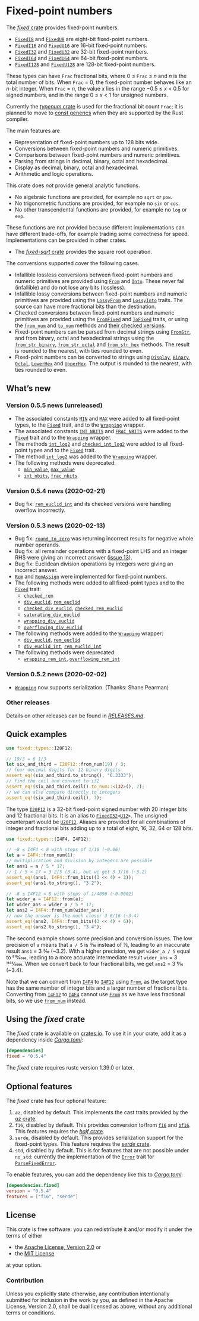 <!-- Copyright © 2018–2019 Trevor Spiteri -->

<!-- Copying and distribution of this file, with or without
modification, are permitted in any medium without royalty provided the
copyright notice and this notice are preserved. This file is offered
as-is, without any warranty. -->

# Fixed-point numbers

The [*fixed* crate] provides fixed-point numbers.

  * [`FixedI8`] and [`FixedU8`] are eight-bit fixed-point numbers.
  * [`FixedI16`] and [`FixedU16`] are 16-bit fixed-point numbers.
  * [`FixedI32`] and [`FixedU32`] are 32-bit fixed-point numbers.
  * [`FixedI64`] and [`FixedU64`] are 64-bit fixed-point numbers.
  * [`FixedI128`] and [`FixedU128`] are 128-bit fixed-point numbers.

These types can have `Frac` fractional bits, where
0 ≤ `Frac` ≤ <i>n</i> and <i>n</i> is the total number of bits. When
`Frac` = 0, the fixed-point number behaves like an <i>n</i>-bit
integer. When `Frac` = <i>n</i>, the value <i>x</i> lies in the range
−0.5 ≤ <i>x</i> < 0.5 for signed numbers, and in the range
0 ≤ <i>x</i> < 1 for unsigned numbers.

Currently the [*typenum* crate] is used for the fractional bit count
`Frac`; it is planned to move to [const generics] when they are
supported by the Rust compiler.

The main features are

  * Representation of fixed-point numbers up to 128 bits wide.
  * Conversions between fixed-point numbers and numeric primitives.
  * Comparisons between fixed-point numbers and numeric primitives.
  * Parsing from strings in decimal, binary, octal and hexadecimal.
  * Display as decimal, binary, octal and hexadecimal.
  * Arithmetic and logic operations.

This crate does *not* provide general analytic functions.

  * No algebraic functions are provided, for example no `sqrt` or
    `pow`.
  * No trigonometric functions are provided, for example no `sin` or
    `cos`.
  * No other transcendental functions are provided, for example no
    `log` or `exp`.

These functions are not provided because different implementations can
have different trade-offs, for example trading some correctness for
speed. Implementations can be provided in other crates.

  * The [*fixed-sqrt* crate] provides the square root operation.

The conversions supported cover the following cases.

  * Infallible lossless conversions between fixed-point numbers and
    numeric primitives are provided using [`From`] and [`Into`]. These
    never fail (infallible) and do not lose any bits (lossless).
  * Infallible lossy conversions between fixed-point numbers and
    numeric primitives are provided using the [`LossyFrom`] and
    [`LossyInto`] traits. The source can have more fractional bits
    than the destination.
  * Checked conversions between fixed-point numbers and numeric
    primitives are provided using the [`FromFixed`] and [`ToFixed`]
    traits, or using the [`from_num`] and [`to_num`] methods and
    [their checked versions][`checked_from_num`].
  * Fixed-point numbers can be parsed from decimal strings using
    [`FromStr`], and from binary, octal and hexadecimal strings using
    the [`from_str_binary`], [`from_str_octal`] and [`from_str_hex`]
    methods. The result is rounded to the nearest, with ties rounded
    to even.
  * Fixed-point numbers can be converted to strings using [`Display`],
    [`Binary`], [`Octal`], [`LowerHex`] and [`UpperHex`]. The output
    is rounded to the nearest, with ties rounded to even.

## What’s new

### Version 0.5.5 news (unreleased)

  * The associated constants [`MIN`] and [`MAX`] were added to all
    fixed-point types, to the [`Fixed`] trait, and to the [`Wrapping`]
    wrapper.
  * The associated constants [`INT_NBITS`] and [`FRAC_NBITS`] were
    added to the [`Fixed`] trait and to the [`Wrapping`] wrapper.
  * The methods [`int_log2`] and [`checked_int_log2`] were added to
    all fixed-point types and to the [`Fixed`] trait.
  * The method [`int_log2`][wril] was added to the [`Wrapping`]
    wrapper.
  * The following methods were deprecated:
      * [`min_value`], [`max_value`]
      * [`int_nbits`][`int_nbits()`], [`frac_nbits`][`frac_nbits()`]

### Version 0.5.4 news (2020-02-21)

  * Bug fix: [`rem_euclid_int`] and its checked versions were handling
    overflow incorrectly.

### Version 0.5.3 news (2020-02-13)

  * Bug fix: [`round_to_zero`] was returning incorrect results for
    negative whole number operands.
  * Bug fix: all remainder operations with a fixed-point LHS and an
    integer RHS were giving an incorrect answer ([issue 13]).
  * Bug fix: Euclidean division operations by integers were giving an
    incorrect answer.
  * [`Rem`] and [`RemAssign`] were implemented for fixed-point
    numbers.
  * The following methods were added to all fixed-point types and to
    the [`Fixed`] trait:
	  * [`checked_rem`]
	  * [`div_euclid`], [`rem_euclid`]
	  * [`checked_div_euclid`], [`checked_rem_euclid`]
	  * [`saturating_div_euclid`]
	  * [`wrapping_div_euclid`]
      * [`overflowing_div_euclid`]
  * The following methods were added to the [`Wrapping`] wrapper:
	  * [`div_euclid`][wde], [`rem_euclid`][wre]
	  * [`div_euclid_int`][wdei], [`rem_euclid_int`][wrei]
  * The following methods were deprecated:
      * [`wrapping_rem_int`], [`overflowing_rem_int`]

### Version 0.5.2 news (2020-02-02)

  * [`Wrapping`] now supports serialization. (Thanks: Shane Pearman)

[`FRAC_NBITS`]: https://docs.rs/fixed/0.5.4/fixed/traits/trait.Fixed.html#associatedconstant.FRAC_NBITS
[`Fixed`]: https://docs.rs/fixed/0.5.4/fixed/traits/trait.Fixed.html
[`INT_NBITS`]: https://docs.rs/fixed/0.5.4/fixed/traits/trait.Fixed.html#associatedconstant.INT_NBITS
[`MAX`]: https://docs.rs/fixed/0.5.4/fixed/struct.FixedI32.html#associatedconstant.MAX
[`MIN`]: https://docs.rs/fixed/0.5.4/fixed/struct.FixedI32.html#associatedconstant.MIN
[`RemAssign`]: https://doc.rust-lang.org/nightly/core/ops/trait.RemAssign.html
[`Rem`]: https://doc.rust-lang.org/nightly/core/ops/trait.Rem.html
[`Wrapping`]: https://docs.rs/fixed/0.5.4/fixed/struct.Wrapping.html
[`checked_div_euclid`]: https://docs.rs/fixed/0.5.4/fixed/struct.FixedI32.html#method.checked_div_euclid
[`checked_int_log2`]: https://docs.rs/fixed/0.5.4/fixed/struct.FixedI32.html#method.checked_int_log2
[`checked_rem_euclid`]: https://docs.rs/fixed/0.5.4/fixed/struct.FixedI32.html#method.checked_rem_euclid
[`checked_rem`]: https://docs.rs/fixed/0.5.4/fixed/struct.FixedI32.html#method.checked_rem
[`div_euclid`]: https://docs.rs/fixed/0.5.4/fixed/struct.FixedI32.html#method.div_euclid
[`frac_nbits()`]: https://docs.rs/fixed/0.5.4/fixed/struct.FixedI32.html#method.frac_nbits
[`int_log2`]: https://docs.rs/fixed/0.5.4/fixed/struct.FixedI32.html#method.int_log2
[`int_nbits()`]: https://docs.rs/fixed/0.5.4/fixed/struct.FixedI32.html#method.int_nbits
[`max_value`]: https://docs.rs/fixed/0.5.4/fixed/struct.FixedI32.html#method.max_value
[`min_value`]: https://docs.rs/fixed/0.5.4/fixed/struct.FixedI32.html#method.min_value
[`overflowing_div_euclid`]: https://docs.rs/fixed/0.5.4/fixed/struct.FixedI32.html#method.overflowing_div_euclid
[`overflowing_rem_int`]: https://docs.rs/fixed/0.5.4/fixed/struct.FixedI32.html#method.overflowing_rem_int
[`rem_euclid_int`]: https://docs.rs/fixed/0.5.4/fixed/struct.FixedI32.html#method.rem_euclid_int
[`rem_euclid`]: https://docs.rs/fixed/0.5.4/fixed/struct.FixedI32.html#method.rem_euclid
[`round_to_zero`]: https://docs.rs/fixed/0.5.4/fixed/struct.FixedI32.html#method.round_to_zero
[`saturating_div_euclid`]: https://docs.rs/fixed/0.5.4/fixed/struct.FixedI32.html#method.saturating_div_euclid
[`wrapping_div_euclid`]: https://docs.rs/fixed/0.5.4/fixed/struct.FixedI32.html#method.wrapping_div_euclid
[`wrapping_rem_int`]: https://docs.rs/fixed/0.5.4/fixed/struct.FixedI32.html#method.wrapping_rem_int
[issue 13]: https://gitlab.com/tspiteri/fixed/issues/13
[wde]: https://docs.rs/fixed/0.5.4/fixed/struct.Wrapping.html#method.div_euclid
[wdei]: https://docs.rs/fixed/0.5.4/fixed/struct.Wrapping.html#method.div_euclid_int
[wre]: https://docs.rs/fixed/0.5.4/fixed/struct.Wrapping.html#method.rem_euclid
[wrei]: https://docs.rs/fixed/0.5.4/fixed/struct.Wrapping.html#method.rem_euclid_int
[wril]: https://docs.rs/fixed/0.5.4/fixed/struct.Wrapping.html#method.int_log2

### Other releases

Details on other releases can be found in [*RELEASES.md*].

[*RELEASES.md*]: https://gitlab.com/tspiteri/fixed/blob/master/RELEASES.md

## Quick examples

```rust
use fixed::types::I20F12;

// 19/3 = 6 1/3
let six_and_third = I20F12::from_num(19) / 3;
// four decimal digits for 12 binary digits
assert_eq!(six_and_third.to_string(), "6.3333");
// find the ceil and convert to i32
assert_eq!(six_and_third.ceil().to_num::<i32>(), 7);
// we can also compare directly to integers
assert_eq!(six_and_third.ceil(), 7);
```

The type [`I20F12`] is a 32-bit fixed-point signed number with 20
integer bits and 12 fractional bits. It is an alias to
<code>[FixedI32][`FixedI32`]&lt;[U12][`U12`]&gt;</code>. The unsigned
counterpart would be [`U20F12`]. Aliases are provided for all
combinations of integer and fractional bits adding up to a total of
eight, 16, 32, 64 or 128 bits.

```rust
use fixed::types::{I4F4, I4F12};

// −8 ≤ I4F4 < 8 with steps of 1/16 (~0.06)
let a = I4F4::from_num(1);
// multiplication and division by integers are possible
let ans1 = a / 5 * 17;
// 1 / 5 × 17 = 3 2/5 (3.4), but we get 3 3/16 (~3.2)
assert_eq!(ans1, I4F4::from_bits((3 << 4) + 3));
assert_eq!(ans1.to_string(), "3.2");

// −8 ≤ I4F12 < 8 with steps of 1/4096 (~0.0002)
let wider_a = I4F12::from(a);
let wider_ans = wider_a / 5 * 17;
let ans2 = I4F4::from_num(wider_ans);
// now the answer is the much closer 3 6/16 (~3.4)
assert_eq!(ans2, I4F4::from_bits((3 << 4) + 6));
assert_eq!(ans2.to_string(), "3.4");
```

The second example shows some precision and conversion issues. The low
precision of `a` means that `a / 5` is 3⁄16 instead of 1⁄5, leading to
an inaccurate result `ans1` = 3 3⁄16 (~3.2). With a higher precision,
we get `wider_a / 5` equal to 819⁄4096, leading to a more accurate
intermediate result `wider_ans` = 3 1635⁄4096. When we convert back to
four fractional bits, we get `ans2` = 3 6⁄16 (~3.4).

Note that we can convert from [`I4F4`] to [`I4F12`] using [`From`], as
the target type has the same number of integer bits and a larger
number of fractional bits. Converting from [`I4F12`] to [`I4F4`]
cannot use [`From`] as we have less fractional bits, so we use
[`from_num`] instead.

## Using the *fixed* crate

The *fixed* crate is available on [crates.io][*fixed* crate]. To use
it in your crate, add it as a dependency inside [*Cargo.toml*]:

```toml
[dependencies]
fixed = "0.5.4"
```

The *fixed* crate requires rustc version 1.39.0 or later.

## Optional features

The *fixed* crate has four optional feature:

 1. `az`, disabled by default. This implements the cast traits
    provided by the [*az* crate].
 2. `f16`, disabled by default. This provides conversion to/from
    [`f16`] and [`bf16`]. This features requires the [*half* crate].
 3. `serde`, disabled by default. This provides serialization support
    for the fixed-point types. This feature requires the
    [*serde* crate].
 4. `std`, disabled by default. This is for features that are not
    possible under `no_std`: currently the implementation of the
    [`Error`] trait for [`ParseFixedError`].

To enable features, you can add the dependency like this to
[*Cargo.toml*]:

```toml
[dependencies.fixed]
version = "0.5.4"
features = ["f16", "serde"]
```

## License

This crate is free software: you can redistribute it and/or modify it
under the terms of either

  * the [Apache License, Version 2.0][LICENSE-APACHE] or
  * the [MIT License][LICENSE-MIT]

at your option.

### Contribution

Unless you explicitly state otherwise, any contribution intentionally
submitted for inclusion in the work by you, as defined in the Apache
License, Version 2.0, shall be dual licensed as above, without any
additional terms or conditions.

[*Cargo.toml*]: https://doc.rust-lang.org/cargo/guide/dependencies.html
[*az* crate]: https://crates.io/crates/az
[*fixed* crate]: https://crates.io/crates/fixed
[*fixed-sqrt* crate]: https://crates.io/crates/fixed-sqrt
[*half* crate]: https://crates.io/crates/half
[*serde* crate]: https://crates.io/crates/serde
[*typenum* crate]: https://crates.io/crates/typenum
[LICENSE-APACHE]: https://www.apache.org/licenses/LICENSE-2.0
[LICENSE-MIT]: https://opensource.org/licenses/MIT
[`Binary`]: https://doc.rust-lang.org/nightly/core/fmt/trait.Binary.html
[`Display`]: https://doc.rust-lang.org/nightly/core/fmt/trait.Display.html
[`Error`]: https://doc.rust-lang.org/nightly/std/error/trait.Error.html
[`FixedI128`]: https://docs.rs/fixed/0.5.4/fixed/struct.FixedI128.html
[`FixedI16`]: https://docs.rs/fixed/0.5.4/fixed/struct.FixedI16.html
[`FixedI32`]: https://docs.rs/fixed/0.5.4/fixed/struct.FixedI32.html
[`FixedI64`]: https://docs.rs/fixed/0.5.4/fixed/struct.FixedI64.html
[`FixedI8`]: https://docs.rs/fixed/0.5.4/fixed/struct.FixedI8.html
[`FixedU128`]: https://docs.rs/fixed/0.5.4/fixed/struct.FixedU128.html
[`FixedU16`]: https://docs.rs/fixed/0.5.4/fixed/struct.FixedU16.html
[`FixedU32`]: https://docs.rs/fixed/0.5.4/fixed/struct.FixedU32.html
[`FixedU64`]: https://docs.rs/fixed/0.5.4/fixed/struct.FixedU64.html
[`FixedU8`]: https://docs.rs/fixed/0.5.4/fixed/struct.FixedU8.html
[`FromFixed`]: https://docs.rs/fixed/0.5.4/fixed/traits/trait.FromFixed.html
[`FromStr`]: https://doc.rust-lang.org/nightly/core/str/trait.FromStr.html
[`From`]: https://doc.rust-lang.org/nightly/core/convert/trait.From.html
[`I20F12`]: https://docs.rs/fixed/0.5.4/fixed/types/type.I20F12.html
[`I4F12`]: https://docs.rs/fixed/0.5.4/fixed/types/type.I4F12.html
[`I4F4`]: https://docs.rs/fixed/0.5.4/fixed/types/type.I4F4.html
[`Into`]: https://doc.rust-lang.org/nightly/core/convert/trait.Into.html
[`LossyFrom`]: https://docs.rs/fixed/0.5.4/fixed/traits/trait.LossyFrom.html
[`LossyInto`]: https://docs.rs/fixed/0.5.4/fixed/traits/trait.LossyInto.html
[`LowerHex`]: https://doc.rust-lang.org/nightly/core/fmt/trait.LowerHex.html
[`Octal`]: https://doc.rust-lang.org/nightly/core/fmt/trait.Octal.html
[`ParseFixedError`]: https://docs.rs/fixed/0.5.4/fixed/struct.ParseFixedError.html
[`ToFixed`]: https://docs.rs/fixed/0.5.4/fixed/traits/trait.ToFixed.html
[`U12`]: https://docs.rs/fixed/0.5.4/fixed/types/extra/type.U12.html
[`U20F12`]: https://docs.rs/fixed/0.5.4/fixed/types/type.U20F12.html
[`UpperHex`]: https://doc.rust-lang.org/nightly/core/fmt/trait.UpperHex.html
[`bf16`]: https://docs.rs/half/^1/half/struct.bf16.html
[`checked_from_num`]: https://docs.rs/fixed/0.5.4/fixed/struct.FixedI32.html#method.checked_from_num
[`f16`]: https://docs.rs/half/^1/half/struct.f16.html
[`from_num`]: https://docs.rs/fixed/0.5.4/fixed/struct.FixedI32.html#method.from_num
[`from_str_binary`]: https://docs.rs/fixed/0.5.4/fixed/struct.FixedI32.html#method.from_str_binary
[`from_str_hex`]: https://docs.rs/fixed/0.5.4/fixed/struct.FixedI32.html#method.from_str_hex
[`from_str_octal`]: https://docs.rs/fixed/0.5.4/fixed/struct.FixedI32.html#method.from_str_octal
[`to_num`]: https://docs.rs/fixed/0.5.4/fixed/struct.FixedI32.html#method.to_num
[const generics]: https://github.com/rust-lang/rust/issues/44580
